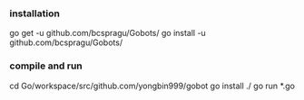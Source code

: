 

### installation
go get -u github.com/bcspragu/Gobots/
go install -u github.com/bcspragu/Gobots/



### compile and run
cd Go/workspace/src/github.com/yongbin999/gobot
go install ./
go run *.go



